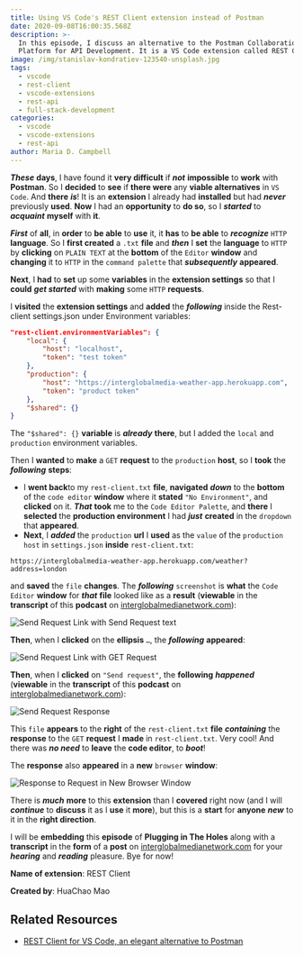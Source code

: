 ```yaml
---
title: Using VS Code's REST Client extension instead of Postman
date: 2020-09-08T16:00:35.568Z
description: >-
  In this episode, I discuss an alternative to the Postman Collaboration
  Platform for API Development. It is a VS Code extension called REST Client.
image: /img/stanislav-kondratiev-123540-unsplash.jpg
tags:
  - vscode
  - rest-client
  - vscode-extensions
  - rest-api
  - full-stack-development
categories:
  - vscode
  - vscode-extensions
  - rest-api
author: Maria D. Campbell
---
```

_**These**_ **days**, I have found it **very difficult** if _**not**_ **impossible** to **work** with **Postman**. So I **decided** to **see** if **there were** any **viable alternatives** in `VS Code`. And **there** _**is**_! It is an **extension** I already had **installed** but had _**never**_ previously **used**. **Now** I had an **opportunity** to **do so**, so I _**started**_ to _**acquaint**_ **myself** with **it**.

_**First**_ of **all**, in **order** to **be able** to **use** it, it **has** to **be able** to _**recognize**_ `HTTP` **language**. So I **first created** a `.txt` **file** and _**then**_ I **set** the **language** to `HTTP` by **clicking** on `PLAIN TEXT` at the **bottom** of the `Editor` **window** and **changing** it to `HTTP` in the `command palette` that _**subsequently**_ **appeared**.

**Next**, I **had** to **set** up some **variables** in the **extension settings** so that I **could** _**get started**_ with **making** some `HTTP` **requests**.

I **visited** the **extension settings** and **added** the _**following**_ inside the Rest-client settings.json under Environment variables:

```json
"rest-client.environmentVariables": {
	"local": {
		"host": "localhost",
		"token": "test token"
	},
	"production": {
		"host": "https://interglobalmedia-weather-app.herokuapp.com",
		"token": "product token"
	},
	"$shared": {}
}
```

The `"$shared": {}` **variable** is _**already**_ **there**, but I added the `local` and `production` environment variables. 

Then I **wanted** to **make** a `GET` **request** to the `production` **host**, so I **took** the _**following**_ **steps**:

* I **went back**to my `rest-client.txt` **file**, **navigated** _**down**_ to the **bottom** of the `code editor` **window** where it **stated** `"No Environment"`, and **clicked** on it. _**That**_ **took** me to the `Code Editor Palette`, and **there** I **selected** the **production environment** I had _**just**_ **created** in the `dropdown` that **appeared**.
* **Next**, I _**added**_ the `production` **url** I **used** as the `value` of the `production host` in `settings.json` **inside** `rest-client.txt`:

```shell
https://interglobalmedia-weather-app.herokuapp.com/weather?address=london
```

and **saved** the `file` **changes**. The _**following**_ `screenshot` is **what** the `Code Editor` **window** for _**that**_ **file** looked like as a **result** (**viewable** in the **transcript** of this **podcast** on [interglobalmedianetwork.com](https://www.interglobalmedianetwork.com/)):

![Send Request Link with Send Request text](/img/screen-shot-2020-9-08-at-10.10.30-AM.png)

**Then**, when I **clicked** on the **ellipsis** `…`, the _**following**_ **appeared**:

![Send Request Link with GET Request](/img/screen-shot-2020-09-08-at-10.13.37-AM.png)

**Then**, when I **clicked** on `"Send request"`, the **following** _**happened**_ (**viewable** in the **transcript** of this **podcast** on [interglobalmedianetwork.com](https://www.interglobalmedianetwork.com/)):

![Send Request Response](/img/screen-shot-2020-09-08-at-10.16.05-AM.png)

This `file` **appears** to the **right** of the `rest-client.txt` **file** _**containing**_ the **response** to the `GET` **request** I **made** in `rest-client.txt`. Very cool! And there was _**no need**_ to **leave** the **code editor**, to _**boot**_!

The **response** also **appeared** in a **new** `browser` **window**:

![Response to Request in New Browser Window](/img/screen-shot-2020-09-08-at-11.30.31-AM.png)

There is _**much**_ **more** to this **extension** than I **covered** right now (and I will _**continue**_ to **discuss** it as I **use** it **more**), but this is a **start** for **anyone** _**new**_ to it in the **right direction**.

I will be **embedding** this **episode** of **Plugging in The Holes** along with a **transcript** in the **form** of a **post** on [interglobalmedianetwork.com](https://www.interglobalmedianetwork.com/) for your _**hearing**_ and _**reading**_ pleasure. Bye for now!

**Name of extension**: REST Client

**Created by**: HuaChao Mao

## Related Resources

-  [REST Client for VS Code, an elegant alternative to Postman](https://josephwoodward.co.uk/2017/10/rest-%20client-for-vs-code-an-elegant-alternative-postman)

